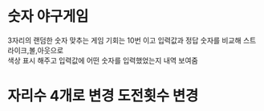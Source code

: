 # 숫자 야구게임
3자리의 랜덤한 숫자 맞추는 게임
기회는 10번 이고 입력값과 정답 숫자를 비교해 스트라이크,볼,아웃으로 <br> 색상 표시 해주고 입력값에 어떤 숫자를 입력했었는지 내역 보여줌
# 자리수 4개로 변경 도전횟수 변경
